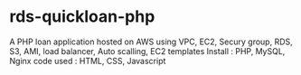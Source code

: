 # rds-quickloan-php
A PHP loan application hosted on AWS using VPC, EC2, Secury group, RDS, S3, AMI, load balancer, Auto scalling, EC2 templates
Install : PHP, MySQL, Nginx
code used : HTML, CSS, Javascript
